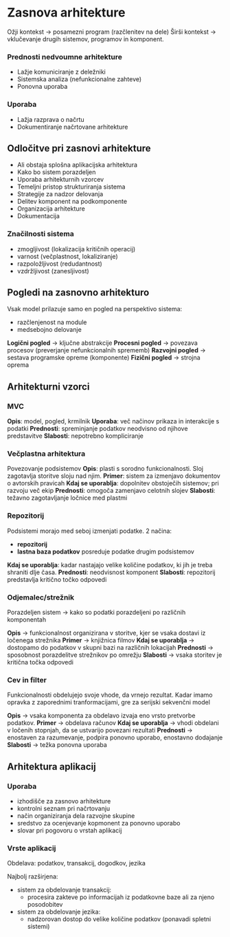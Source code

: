 # Zasnova arhitekture
Ožji kontekst -> posamezni program (razčlenitev na dele)
Širši kontekst -> vklučevanje drugih sistemov, programov in komponent.

### Prednosti nedvoumne arhitekture
- Lažje komuniciranje z deležniki
- Sistemska analiza (nefunkcionalne zahteve)
- Ponovna uporaba

### Uporaba
- Lažja razprava o načrtu
- Dokumentiranje načrtovane arhitekture

## Odločitve pri zasnovi arhitekture
- Ali obstaja splošna aplikacijska arhitektura
- Kako bo sistem porazdeljen
- Uporaba arhitekturnih vzorcev
- Temeljni pristop strukturiranja sistema
- Strategije za nadzor delovanja
- Delitev komponent na podkomponente
- Organizacija arhitekture
- Dokumentacija

### Značilnosti sistema
- zmogljivost (lokalizacija kritičnih operacij)
- varnost (večplastnost, lokaliziranje)
- razpoložljivost (redudantnost)
- vzdržljivost (zanesljivost)

## Pogledi na zasnovno arhitekturo
Vsak model prilazuje samo en pogled na perspektivo sistema:
- razčlenjenost na module
- medsebojno delovanje

**Logični pogled** -> ključne abstrakcije 
**Procesni pogled** -> povezava procesov (preverjanje nefunkcionalnih sprememb)
**Razvojni pogled** -> sestava programske opreme (komponente)
**Fizični pogled** -> strojna oprema

## Arhitekturni vzorci

### MVC
**Opis**: model, pogled, krmilnik
**Uporaba**: več načinov prikaza in interakcije s podatki
**Prednosti**: spreminjanje podatkov neodvisno od njihove predstavitve 
**Slabosti**: nepotrebno kompliciranje

### Večplastna arhitektura
Povezovanje podsistemov
**Opis**: plasti s sorodno funkcionalnosti. Sloj zagotavlja storitve sloju nad njim.
**Primer**: sistem za izmenjavo dokumentov o avtorskih pravicah
**Kdaj se uporablja**: dopolnitev obstoječih sistemov; pri razvoju več ekip
**Prednosti**: omogoča zamenjavo celotnih slojev
**Slabosti**: težavno zagotavljanje ločnice med plastmi

### Repozitorij
Podsistemi morajo med seboj izmenjati podatke. 2 načina:
- **repozitorij**
- **lastna baza podatkov** posreduje podatke drugim podsistemov

**Kdaj se uporablja**: kadar nastajajo velike količine podatkov, ki jih je treba shraniti dlje časa.
**Prednosti**: neodvisnost komponent
**Slabosti**: repozitorij predstavlja kritično točko odpovedi

### Odjemalec/strežnik
Porazdeljen sistem -> kako so podatki porazdeljeni po različnih komponentah

**Opis** -> funkcionalnost organizirana v storitve, kjer se vsaka dostavi iz ločenega strežnika
**Primer** -> knjižnica filmov
**Kdaj se uporablja** -> dostopamo do podatkov v skupni bazi na različnih lokacijah
**Prednosti** -> sposobnost porazdelitve strežnikov po omrežju
**Slabosti** -> vsaka storitev je kritična točka odpovedi

### Cev in filter
Funkcionalnosti obdelujejo svoje vhode, da vrnejo rezultat. Kadar imamo opravka z zaporednimi tranformacijami, gre za serijski sekvenčni model

**Opis** -> vsaka komponenta za obdelavo izvaja eno vrsto pretvorbe podatkov.
**Primer** -> obdelava računov
**Kdaj se uporablja** -> vhodi obdelani v ločenih stopnjah, da se ustvarijo povezani rezultati
**Prednosti** -> enostaven za razumevanje, podpira ponovno uporabo, enostavno dodajanje
**Slabosti** -> težka ponovna uporaba

## Arhitektura aplikacij

### Uporaba
- izhodišče za zasnovo arhitekture
- kontrolni seznam pri načrtovanju
- način organiziranja dela razvojne skupine
- sredstvo za ocenjevanje kopmonent za ponovno uporabo
- slovar pri pogovoru o vrstah aplikacij

### Vrste aplikacij
Obdelava: podatkov, transakcij, dogodkov, jezika

Najbolj razširjena:
- sistem za obdelovanje transakcij:
    - procesira zakteve po informacijah iz podatkovne baze ali za njeno posodobitev
- sistem za obdelovanje jezika:
    - nadzorovan dostop do velike količine podatkov (ponavadi spletni sistemi)
